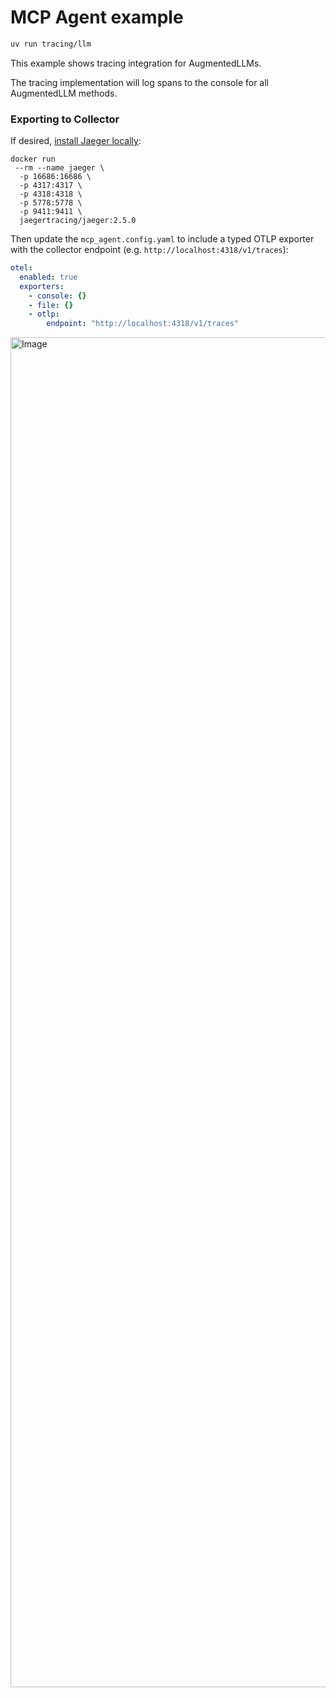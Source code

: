 # MCP Agent example

```bash
uv run tracing/llm
```

This example shows tracing integration for AugmentedLLMs.

The tracing implementation will log spans to the console for all AugmentedLLM methods.

### Exporting to Collector

If desired, [install Jaeger locally](https://www.jaegertracing.io/docs/2.5/getting-started/):

```
docker run
 --rm --name jaeger \
  -p 16686:16686 \
  -p 4317:4317 \
  -p 4318:4318 \
  -p 5778:5778 \
  -p 9411:9411 \
  jaegertracing/jaeger:2.5.0
```

Then update the `mcp_agent.config.yaml` to include a typed OTLP exporter with the collector endpoint (e.g. `http://localhost:4318/v1/traces`):

```yaml
otel:
  enabled: true
  exporters:
    - console: {}
    - file: {}
    - otlp:
        endpoint: "http://localhost:4318/v1/traces"
```

<img width="2160" alt="Image" src="https://github.com/user-attachments/assets/f2d1cedf-6729-4ce1-9530-ec9d5653103d" />
